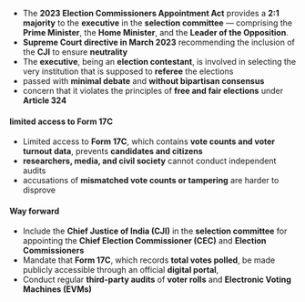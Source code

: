 - The **2023 Election Commissioners Appointment Act** provides a **2:1 majority** to the **executive** in the **selection committee** — comprising the **Prime Minister**, the **Home Minister**, and the **Leader of the Opposition**.
- **Supreme Court directive in March 2023** recommending the inclusion of the **CJI** to ensure **neutrality**
- The **executive**, being an **election contestant**, is involved in selecting the very institution that is supposed to **referee** the elections
- passed with **minimal debate** and **without bipartisan consensus**
- concern that it violates the principles of **free and fair elections** under **Article 324**

#### **limited access to Form 17C**
- Limited access to **Form 17C**, which contains **vote counts and voter turnout data**, prevents **candidates and citizens**
- **researchers, media, and civil society** cannot conduct independent audits
- accusations of **mismatched vote counts or tampering** are harder to disprove

#### Way forward
- Include the **Chief Justice of India (CJI)** in the **selection committee** for appointing the **Chief Election Commissioner (CEC)** and **Election Commissioners**
- Mandate that **Form 17C**, which records **total votes polled**, be made publicly accessible through an official **digital portal**,
- Conduct regular **third-party audits** of **voter rolls** and **Electronic Voting Machines (EVMs)**
